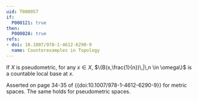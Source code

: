 ```yaml
---
uid: T000057
if:
  P000121: true
then:
  P000028: true
refs:
- doi: 10.1007/978-1-4612-6290-9
  name: Counterexamples in Topology
---
```


If $X$ is pseudometric, for any $x \in X$, $\{B(x,\frac{1}{n})\,|\,n \in \omega\}$ is a countable local base at $x$.

Asserted on page 34-35 of {{doi:10.1007/978-1-4612-6290-9}} for metric spaces.  The same holds for pseudometric spaces.
